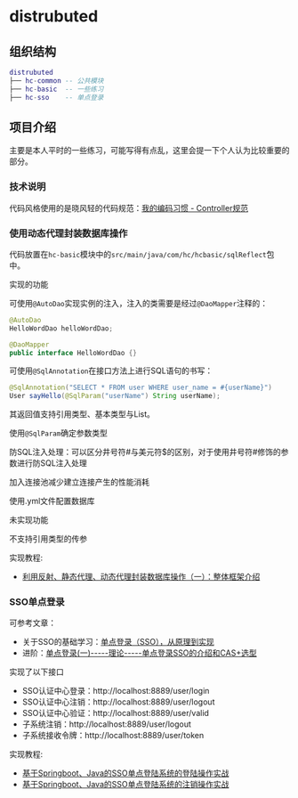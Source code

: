 # distrubuted
## 组织结构
```lua
distrubuted
├── hc-common -- 公共模块
├── hc-basic  -- 一些练习
├── hc-sso    -- 单点登录
```
## 项目介绍
主要是本人平时的一些练习，可能写得有点乱，这里会提一下个人认为比较重要的部分。

### 技术说明
代码风格使用的是晓风轻的代码规范：[我的编码习惯 - Controller规范](https://zhuanlan.zhihu.com/p/28717374)

### 使用动态代理封装数据库操作
代码放置在`hc-basic`模块中的`src/main/java/com/hc/hcbasic/sqlReflect`包中。

实现的功能

可使用`@AutoDao`实现实例的注入，注入的类需要是经过`@DaoMapper`注释的：
```java
@AutoDao
HelloWordDao helloWordDao;
```
```java
@DaoMapper
public interface HelloWordDao {}
```
可使用`@SqlAnnotation`在接口方法上进行SQL语句的书写：
```java
@SqlAnnotation("SELECT * FROM user WHERE user_name = #{userName}")
User sayHello(@SqlParam("userName") String userName);
```
其返回值支持引用类型、基本类型与List。

使用`@SqlParam`确定参数类型

防SQL注入处理：可以区分井号符#与美元符$的区别，对于使用井号符#修饰的参数进行防SQL注入处理

加入连接池减少建立连接产生的性能消耗

使用.yml文件配置数据库

未实现功能

不支持引用类型的传参

实现教程:
- [利用反射、静态代理、动态代理封装数据库操作（一）：整体框架介绍](https://blog.csdn.net/weixin_41973131/article/details/90050623)

### SSO单点登录
可参考文章：
- 关于SSO的基础学习：[单点登录（SSO），从原理到实现](https://cloud.tencent.com/developer/article/1166255)
- 进阶：[单点登录(一)-----理论-----单点登录SSO的介绍和CAS+选型](https://blog.csdn.net/zzq900503/article/details/54646828)

实现了以下接口
- SSO认证中心登录：http://localhost:8889/user/login
- SSO认证中心注销：http://localhost:8889/user/logout
- SSO认证中心验证：http://localhost:8889/user/valid
- 子系统注销：http://localhost:8889/user/logout
- 子系统接收令牌：http://localhost:8889/user/token

实现教程:
- [基于Springboot、Java的SSO单点登陆系统的登陆操作实战](https://blog.csdn.net/weixin_41973131/article/details/89956210)
- [基于Springboot、Java的SSO单点登陆系统的注销操作实战](https://blog.csdn.net/weixin_41973131/article/details/89960871)